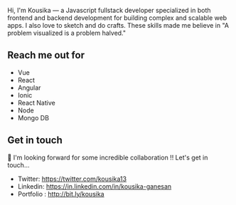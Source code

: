 Hi, I'm Kousika — a Javascript fullstack developer specialized in both frontend and backend development for building complex and scalable web apps. I also love to sketch and do crafts. These skills made me believe in "A problem visualized is a problem halved."

## Reach me out for
- Vue
- React
- Angular
- Ionic
- React Native
- Node
- Mongo DB

## Get in touch
<p>
  🔭  I'm looking forward for some incredible collaboration !!
  Let's get in touch...
</p>

- Twitter: https://twitter.com/kousika13
- Linkedin: https://in.linkedin.com/in/kousika-ganesan
- Portfolio : http://bit.ly/kousika

